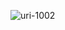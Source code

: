 ![uri-1002](https://user-images.githubusercontent.com/62181222/99323595-c0d31400-289c-11eb-930a-803f16484190.PNG)
